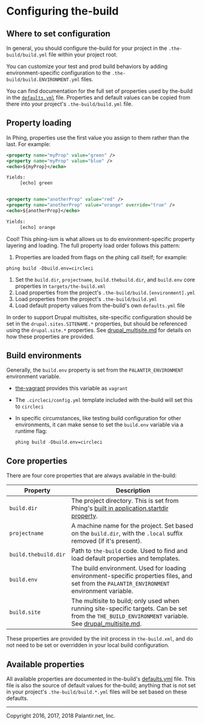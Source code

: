 # Configuring the-build

## Where to set configuration

In general, you should configure the-build for your project in the `.the-build/build.yml` file within your project root.

You can customize your test and prod build behaviors by adding environment-specific configuration to the `.the-build/build.ENVIRONMENT.yml` files.

You can find documentation for the full set of properties used by the-build in the [`defaults.yml`](../defaults.yml) file. Properties and default values can be copied from there into your project's `.the-build/build.yml` file.

## Property loading

In Phing, properties use the first value you assign to them rather than the last. For example:

```xml
<property name="myProp" value="green" />
<property name="myProp" value="blue" />
<echo>${myProp}</echo>

Yields:
     [echo] green


<property name="anotherProp" value="red" />
<property name="anotherProp" value="orange" override="true" />
<echo>${anotherProp}</echo>

Yields:
     [echo] orange
```

Cool! This phing-ism is what allows us to do environment-specific property layering and loading. The full property load order follows this pattern:

1. Properties are loaded from flags on the phing call itself; for example:

  ```
  phing build -Dbuild.env=circleci
  ```
1. Set the `build.dir`, `projectname`, `build.thebuild.dir`, and `build.env` core properties in `targets/the-build.xml`
1. Load properties from the project's `.the-build/build.[environment].yml`
1. Load properties from the project's `.the-build/build.yml`
1. Load default property values from the-build's own `defaults.yml` file

In order to support Drupal multisites, site-specific configuration should be set in the `drupal.sites.SITENAME.*` properties, but should be referenced using the `drupal.site.*` properties. See [drupal_multisite.md](drupal_multisite.md) for details on how these properties are provided.

## Build environments

Generally, the `build.env` property is set from the `PALANTIR_ENVIRONMENT` environment variable.

* [the-vagrant](https://github.com/palantirnet/the-vagrant) provides this variable as `vagrant`
* The `.circleci/config.yml` template included with the-build will set this to `circleci`
* In specific circumstances, like testing build configuration for other environments, it can make sense to set the `build.env` variable via a runtime flag:

  ```
  phing build -Dbuild.env=circleci
  ```

## Core properties

There are four core properties that are always available in the-build:

| Property | Description |
|---|---|
| `build.dir` | The project directory. This is set from Phing's [built in application.startdir property](https://www.phing.info/phing/guide/en/output/hlhtml/#sec.builtinprops). |
| `projectname` | A machine name for the project. Set based on the `build.dir`, with the `.local` suffix removed (if it's present). |
| `build.thebuild.dir` | Path to `the-build` code. Used to find and load default properties and templates. |
| `build.env` | The build environment. Used for loading environment-specific properties files, and set from the `PALANTIR_ENVIRONMENT` environment variable. |
| `build.site` | The multisite to build; only used when running site-specific targets. Can be set from the `THE_BUILD_ENVIRONMENT` variable. See [drupal_multisite.md](drupal_multisite.md). |

These properties are provided by the init process in `the-build.xml`, and do not need to be set or overridden in your local build configuration.

## Available properties

All available properties are documented in the-build's [defaults.yml](../defaults.yml) file. This file is also the source of default values for the-build; anything that is not set in your project's `.the-build/build.*.yml` files will be set based on these defaults.

----
Copyright 2016, 2017, 2018 Palantir.net, Inc.

